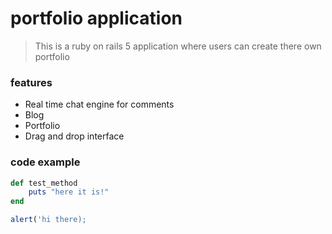 # portfolio application

> This is a ruby on rails 5 application where users can create there own portfolio

### features
- Real time chat engine for comments
- Blog
- Portfolio
- Drag and drop interface

### code example

```ruby
def test_method
    puts "here it is!"
end
``` 

```javascript
alert('hi there);
```
